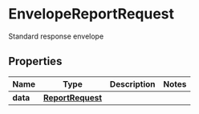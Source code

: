 

# EnvelopeReportRequest

Standard response envelope

## Properties

| Name | Type | Description | Notes |
|------------ | ------------- | ------------- | -------------|
|**data** | [**ReportRequest**](ReportRequest.md) |  |  |



